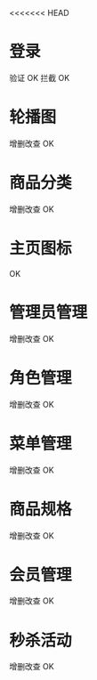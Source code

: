 <<<<<<< HEAD
# 登录

验证 OK  拦截  OK

# 轮播图

增删改查  OK

# 商品分类

增删改查   OK

# 主页图标

OK

# 管理员管理

增删改查  OK

# 角色管理

增删改查  OK

# 菜单管理

增删改查  OK

# 商品规格

增删改查  OK

# 会员管理

增删改查  OK

# 秒杀活动

增删改查  OK


